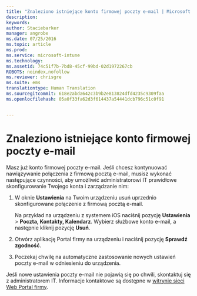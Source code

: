 ```yaml
---
title: "Znaleziono istniejące konto firmowej poczty e-mail | Microsoft Intune"
description: 
keywords: 
author: Staciebarker
manager: angrobe
ms.date: 07/25/2016
ms.topic: article
ms.prod: 
ms.service: microsoft-intune
ms.technology: 
ms.assetid: 74c51f7b-7bd8-45cf-99bd-02d1972267cb
ROBOTS: noindex,nofollow
ms.reviewer: chrisgre
ms.suite: ems
translationtype: Human Translation
ms.sourcegitcommit: 618e2abda642c3b9b2e813824dfd4235c9309faa
ms.openlocfilehash: 05a0f33fa62d3f614437a54441dcb796c51c0f91


---
```


# Znaleziono istniejące konto firmowej poczty e-mail
Masz już konto firmowej poczty e-mail. Jeśli chcesz kontynuować nawiązywanie połączenia z firmową pocztą e-mail, musisz wykonać następujące czynności, aby umożliwić administratorowi IT prawidłowe skonfigurowanie Twojego konta i zarządzanie nim:

1.  W oknie **Ustawienia** na Twoim urządzeniu usuń uprzednio skonfigurowane połączenie z firmową pocztą e-mail.

    Na przykład na urządzeniu z systemem iOS naciśnij pozycję **Ustawienia** &gt; **Poczta, Kontakty, Kalendarz**. Wybierz służbowe konto e-mail, a następnie kliknij pozycję **Usuń**.

2.  Otwórz aplikację Portal firmy na urządzeniu i naciśnij pozycję **Sprawdź zgodność**.

3.  Poczekaj chwilę na automatyczne zastosowanie nowych ustawień poczty e-mail w odniesieniu do urządzenia.

Jeśli nowe ustawienia poczty e-mail nie pojawią się po chwili, skontaktuj się z administratorem IT. Informacje kontaktowe są dostępne w [witrynie sieci Web Portal firmy](http://portal.manage.microsoft.com).



<!--HONumber=Jul16_HO4-->


